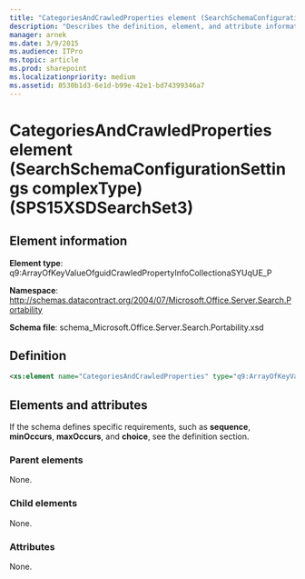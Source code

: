 ```yaml
---
title: "CategoriesAndCrawledProperties element (SearchSchemaConfigurationSettings complexType) (SPS15XSDSearchSet3)"
description: "Describes the definition, element, and attribute information for CategoriesAndCrawledProperties element (SearchSchemaConfigurationSettings complexType) (SPS15XSDSearchSet3)."
manager: arnek
ms.date: 3/9/2015
ms.audience: ITPro
ms.topic: article
ms.prod: sharepoint
ms.localizationpriority: medium
ms.assetid: 8530b1d3-6e1d-b99e-42e1-bd74399346a7
---
```


# CategoriesAndCrawledProperties element (SearchSchemaConfigurationSettings complexType) (SPS15XSDSearchSet3)

 
  
## Element information

**Element type**: q9:ArrayOfKeyValueOfguidCrawledPropertyInfoCollectionaSYUqUE_P

**Namespace**: http://schemas.datacontract.org/2004/07/Microsoft.Office.Server.Search.Portability

**Schema file**: schema_Microsoft.Office.Server.Search.Portability.xsd
   
## Definition

```XML
<xs:element name="CategoriesAndCrawledProperties" type="q9:ArrayOfKeyValueOfguidCrawledPropertyInfoCollectionaSYUqUE_P" minOccurs="0"></xs:element>

```

## Elements and attributes

If the schema defines specific requirements, such as **sequence**, **minOccurs**, **maxOccurs**, and **choice**, see the definition section. 
  
### Parent elements

None.
  
### Child elements

None.
  
### Attributes

None.
  

